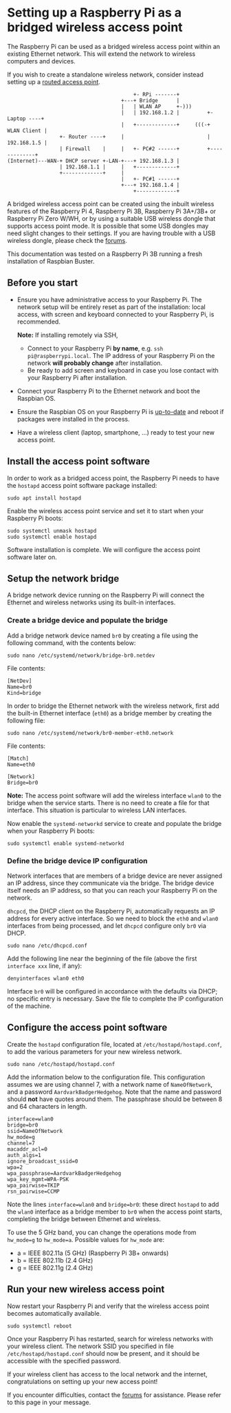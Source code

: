 
# Setting up a Raspberry Pi as a bridged wireless access point

The Raspberry Pi can be used as a bridged wireless access point within an existing Ethernet network. This will extend the network to wireless computers and devices.

If you wish to create a standalone wireless network, consider instead setting up a [routed access point](./access-point-routed.md).

```
                                         +- RPi -------+
                                     +---+ Bridge      |
                                     |   | WLAN AP     +-)))
                                     |   | 192.168.1.2 |         +- Laptop ----+
                                     |   +-------------+     (((-+ WLAN Client |
                 +- Router ----+     |                           | 192.168.1.5 |
                 | Firewall    |     |   +- PC#2 ------+         +-------------+
(Internet)---WAN-+ DHCP server +-LAN-+---+ 192.168.1.3 |
                 | 192.168.1.1 |     |   +-------------+
                 +-------------+     |
                                     |   +- PC#1 ------+
                                     +---+ 192.168.1.4 |
                                         +-------------+
```

A bridged wireless access point can be created using the inbuilt wireless features of the Raspberry Pi 4, Raspberry Pi 3B, Raspberry Pi 3A+/3B+ or Raspberry Pi Zero W/WH, or by using a suitable USB wireless dongle that supports access point mode.
It is possible that some USB dongles may need slight changes to their settings. If you are having trouble with a USB wireless dongle, please check the [forums](https://www.raspberrypi.org/forums/).

This documentation was tested on a Raspberry Pi 3B running a fresh installation of Raspbian Buster. 

<a name="intro"></a>
## Before you start

* Ensure you have administrative access to your Raspberry Pi. The network setup will be entirely reset as part of the installation: local access, with screen and keyboard connected to your Raspberry Pi, is recommended.

  **Note:** If installing remotely via SSH,
    * Connect to your Raspberry Pi **by name**, e.g. `ssh pi@raspberrypi.local`. The IP address of your Raspberry Pi on the network **will probably change** after installation.
    * Be ready to add screen and keyboard in case you lose contact with your Raspberry Pi after installation. 
* Connect your Raspberry Pi to the Ethernet network and boot the Raspbian OS.
* Ensure the Raspbian OS on your Raspberry Pi is [up-to-date](../../raspbian/updating.md) and reboot if packages were installed in the process.
* Have a wireless client (laptop, smartphone, ...) ready to test your new access point.

<a name="software-install"></a>
## Install the access point software

In order to work as a bridged access point, the Raspberry Pi needs to have the `hostapd` access point software package installed:

```
sudo apt install hostapd
```
Enable the wireless access point service and set it to start when your Raspberry Pi boots:

```
sudo systemctl unmask hostapd
sudo systemctl enable hostapd
```

Software installation is complete. We will configure the access point software later on.

<a name="bridging"></a>
## Setup the network bridge

A bridge network device running on the Raspberry Pi will connect the Ethernet and wireless networks using its built-in interfaces.

### Create a bridge device and populate the bridge

Add a bridge network device named `br0` by creating a file using the following command, with the contents below:

```
sudo nano /etc/systemd/network/bridge-br0.netdev
```

File contents:
```
[NetDev]
Name=br0
Kind=bridge
```

In order to bridge the Ethernet network with the wireless network, first add the built-in Ethernet interface (`eth0`) as a bridge member by creating the following file:

```
sudo nano /etc/systemd/network/br0-member-eth0.network
```

File contents:
```
[Match]
Name=eth0

[Network]
Bridge=br0
```

**Note:** The access point software will add the wireless interface `wlan0` to the bridge when the service starts. There is no need to create a file for that interface. This situation is particular to wireless LAN interfaces.

Now enable the `systemd-networkd` service to create and populate the bridge when your Raspberry Pi boots:

```
sudo systemctl enable systemd-networkd
```

### Define the bridge device IP configuration

Network interfaces that are members of a bridge device are never assigned an IP address, since they communicate via the bridge. The bridge device itself needs an IP address, so that you can reach your Raspberry Pi on the network.

`dhcpcd`, the DHCP client on the Raspberry Pi, automatically requests an IP address for every active interface. So we need to block the `eth0` and `wlan0` interfaces from being processed, and let `dhcpcd` configure only `br0` via DHCP.

```
sudo nano /etc/dhcpcd.conf
```

Add the following line near the beginning of the file (above the first `interface xxx` line, if any):
```
denyinterfaces wlan0 eth0
```
Interface `br0` will be configured in accordance with the defaults via DHCP; no specific entry is necessary. Save the file to complete the IP configuration of the machine.

<a name="ap-config"></a>
## Configure the access point software

Create the `hostapd` configuration file, located at `/etc/hostapd/hostapd.conf`, to add the various parameters for your new wireless network. 

```
sudo nano /etc/hostapd/hostapd.conf
```

Add the information below to the configuration file. This configuration assumes we are using channel 7, with a network name of `NameOfNetwork`, and a password `AardvarkBadgerHedgehog`. Note that the name and password should **not** have quotes around them. The passphrase should be between 8 and 64 characters in length.

```
interface=wlan0
bridge=br0
ssid=NameOfNetwork
hw_mode=g
channel=7
macaddr_acl=0
auth_algs=1
ignore_broadcast_ssid=0
wpa=2
wpa_passphrase=AardvarkBadgerHedgehog
wpa_key_mgmt=WPA-PSK
wpa_pairwise=TKIP
rsn_pairwise=CCMP
```
Note the lines `interface=wlan0` and `bridge=br0`: these direct `hostapd` to add the `wlan0` interface as a bridge member to `br0` when the access point starts, completing the bridge between Ethernet and wireless.

To use the 5 GHz band, you can change the operations mode from `hw_mode=g` to `hw_mode=a`. Possible values for `hw_mode` are:
 - a = IEEE 802.11a (5 GHz) (Raspberry Pi 3B+ onwards)
 - b = IEEE 802.11b (2.4 GHz)
 - g = IEEE 802.11g (2.4 GHz)
 
<a name="conclusion"></a>
## Run your new wireless access point

Now restart your Raspberry Pi and verify that the wireless access point becomes automatically available.

```
sudo systemctl reboot
```
Once your Raspberry Pi has restarted, search for wireless networks with your wireless client. The network SSID you specified in file `/etc/hostapd/hostapd.conf` should now be present, and it should be accessible with the specified password.

If your wireless client has access to the local network and the internet, congratulations on setting up your new access point!

If you encounter difficulties, contact the [forums](https://www.raspberrypi.org/forums/) for assistance. Please refer to this page in your message.

